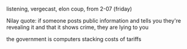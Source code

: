 listening, vergecast, elon coup, from 2-07 (friday)

Nilay quote: if someone posts public information and tells you they're revealing it and that it shows crime, they are lying to you

the government is computers
stacking costs of tariffs